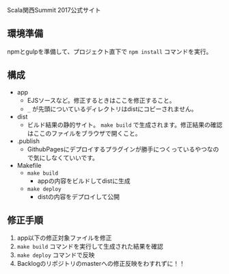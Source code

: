 Scala関西Summit 2017公式サイト

## 環境準備
npmとgulpを準備して、プロジェクト直下で `npm install` コマンドを実行。

## 構成
- app
    - EJSソースなど。修正するときはここを修正すること。
    - `_` が先頭についているディレクトリはdistにコピーされません。
- dist
    - ビルド結果の静的サイト。 `make build` で生成されます。修正結果の確認はここのファイルをブラウザで開くこと。
- .publish
    - GithubPagesにデプロイするプラグインが勝手につくっているやつなので気にしなくていいです。
- Makefile
    - `make build`
        - appの内容をビルドしてdistに生成
    - `make deploy`
        - distの内容をデプロイして公開

## 修正手順
1. app以下の修正対象ファイルを修正
1. `make build` コマンドを実行して生成された結果を確認
1. `make deploy` コマンドで反映
1. Backlogのリポジトリのmasterへの修正反映をわすれずに！！

